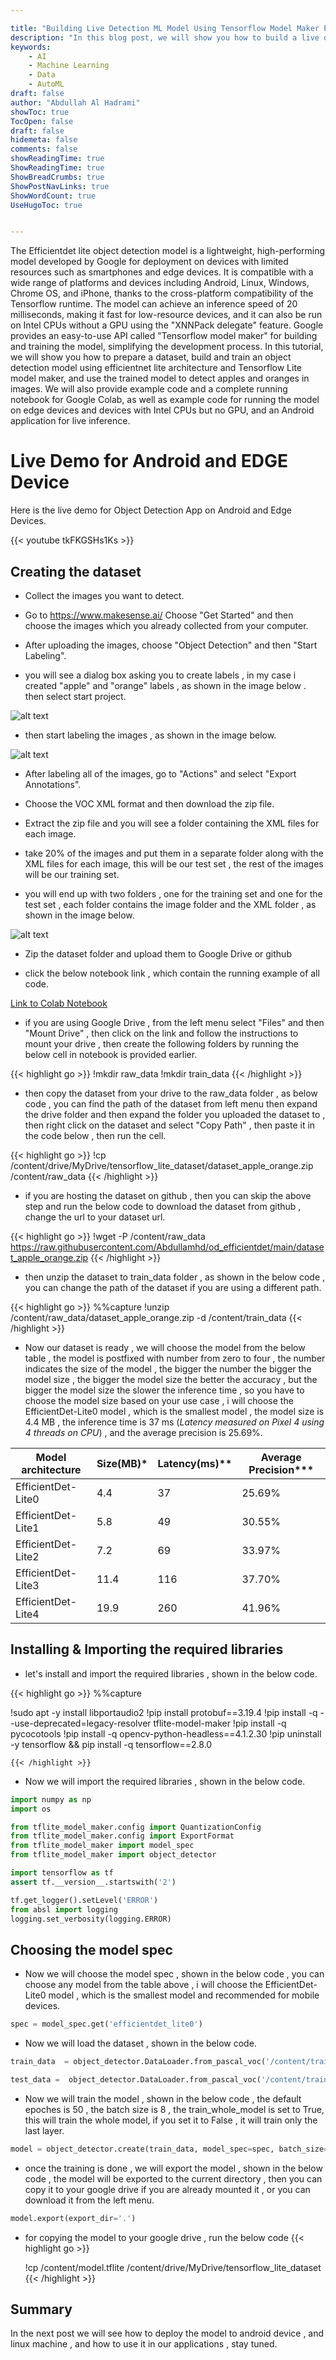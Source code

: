```yaml
---

title: "Building Live Detection ML Model Using Tensorflow Model Maker Part One"
description: "In this blog post, we will show you how to build a live object detection machine learning model using TensorFlow Model Maker. This is the first part of a series of posts that will guide you through the process of creating and training a model using TensorFlow Model Maker. "  
keywords: 
    - AI 
    - Machine Learning
    - Data
    - AutoML
draft: false 
author: "Abdullah Al Hadrami"
showToc: true
TocOpen: false
draft: false
hidemeta: false
comments: false
showReadingTime: true
ShowReadingTime: true
ShowBreadCrumbs: true
ShowPostNavLinks: true
ShowWordCount: true
UseHugoToc: true


---
```

The Efficientdet lite object detection model is a lightweight, high-performing model developed by Google for deployment on devices with limited resources such as smartphones and edge devices. It is compatible with a wide range of platforms and devices including Android, Linux, Windows, Chrome OS, and iPhone, thanks to the cross-platform compatibility of the Tensorflow runtime. The model can achieve an inference speed of 20 milliseconds, making it fast for low-resource devices, and it can also be run on Intel CPUs without a GPU using the "XNNPack delegate" feature. Google provides an easy-to-use API called "Tensorflow model maker" for building and training the model, simplifying the development process. In this tutorial, we will show you how to prepare a dataset, build and train an object detection model using efficientnet lite architecture and Tensorflow Lite model maker, and use the trained model to detect apples and oranges in images. We will also provide example code and a complete running notebook for Google Colab, as well as example code for running the model on edge devices and devices with Intel CPUs but no GPU, and an Android application for live inference.
# Live Demo for Android and EDGE Device 

Here is the live demo for Object Detection App on Android and Edge Devices.



 {{< youtube tkFKGSHs1Ks >}}


## Creating the dataset

- Collect the images you want to detect.

- Go to <https://www.makesense.ai/>
Choose "Get Started" and then choose the images which you already collected from your computer.

- After uploading the images, choose "Object Detection" and then "Start Labeling".

- you will see a dialog box asking you to create labels , in my case i created "apple" and "orange" labels , as shown in the image below . then select start project.

![alt text](create_labels.png "Create Labels")

- then start labeling the images , as shown in the image below.

![alt text](labeling_images.png "Labeling")

- After labeling all of the images, go to "Actions" and select "Export Annotations".

- Choose the VOC XML format and then download the zip file.

- Extract the zip file and you will see a folder containing the XML files for each image.

- take 20% of the images and put them in a separate folder along with the XML files for each image, this will be our test set , the rest of the images will be our training set.

- you will end up with two folders , one for the training set and one for the test set , each folder contains the image folder and the XML folder , as shown in the image below.

![alt text](dataset_folders_image.png "Dataset")

- Zip the dataset folder and upload them to Google Drive or github

- click the below notebook link , which contain the running example of all code.

[Link to Colab Notebook](https://colab.research.google.com/github/Abdullamhd/od_efficientdet/blob/main/tflite_model_maker_github_hosted.ipynb)

- if you are using Google Drive , from the left menu select "Files" and then "Mount Drive" , then click on the link and follow the instructions to mount your drive , then create the following folders by running the below cell in notebook is provided earlier.

{{< highlight go >}}
!mkdir raw_data
!mkdir train_data
 {{< /highlight >}}

- then copy the dataset from your drive to the raw_data folder , as below code , you can find the path
of the dataset from left menu then expand the drive folder and then expand the folder you uploaded the dataset to , then right click on the dataset and select "Copy Path" , then paste it in the code below , then run the cell.

{{< highlight go >}}
!cp /content/drive/MyDrive/tensorflow_lite_dataset/dataset_apple_orange.zip /content/raw_data
 {{< /highlight >}}

- if you are hosting the dataset on github , then you can skip the above step and run the below code to download the dataset from github , change the url to your dataset url.

{{< highlight go >}}
!wget -P /content/raw_data <https://raw.githubusercontent.com/Abdullamhd/od_efficientdet/main/dataset_apple_orange.zip>
 {{< /highlight >}}

- then unzip the dataset to train_data folder , as shown in the below code , you can change the path of the dataset if you are using a different path.

{{< highlight go >}}
%%capture
!unzip /content/raw_data/dataset_apple_orange.zip  -d /content/train_data
 {{< /highlight >}}

- Now our dataset is ready , we will choose the model from the below table , the model is postfixed with
number from zero to four , the number indicates the size of the model , the bigger the number the bigger the model size , the bigger the model size the better the accuracy , but the bigger the model size the slower the inference time , so you have to choose the model size based on your use case , i will choose the
EfficientDet-Lite0 model , which is the smallest model , the model size is 4.4 MB , the inference time is 37 ms (*Latency measured on Pixel 4 using 4 threads on CPU*)  , and the average precision is 25.69%.

| Model architecture  | Size(MB)* | Latency(ms)** | Average Precision*** |
| ------------------- | --------- | ------------- | ------------------- |
| EfficientDet-Lite0  | 4.4       | 37            | 25.69%              |
| EfficientDet-Lite1  | 5.8       | 49            | 30.55%              |
| EfficientDet-Lite2  | 7.2       | 69            | 33.97%              |
| EfficientDet-Lite3  | 11.4      | 116           | 37.70%              |
| EfficientDet-Lite4  | 19.9      | 260           | 41.96%              |

## Installing & Importing the required libraries

- let's install and import the required libraries , shown in the below code.


{{< highlight go >}}
 %%capture

!sudo apt -y install libportaudio2
!pip install protobuf==3.19.4
!pip install -q --use-deprecated=legacy-resolver tflite-model-maker
!pip install -q pycocotools
!pip install -q opencv-python-headless==4.1.2.30
!pip uninstall -y tensorflow && pip install -q tensorflow==2.8.0

    {{< /highlight >}}

- Now we will import the required libraries , shown in the below code.

```python
import numpy as np
import os

from tflite_model_maker.config import QuantizationConfig
from tflite_model_maker.config import ExportFormat
from tflite_model_maker import model_spec
from tflite_model_maker import object_detector

import tensorflow as tf
assert tf.__version__.startswith('2')

tf.get_logger().setLevel('ERROR')
from absl import logging
logging.set_verbosity(logging.ERROR)
```

## Choosing the model spec

- Now we will choose the model spec , shown in the below code , you can choose any model from the table above , i will choose the EfficientDet-Lite0 model , which is the smallest model and recommended for mobile devices.

```python
spec = model_spec.get('efficientdet_lite0')
```

- Now we will load the dataset , shown in the below code.

```python
train_data  = object_detector.DataLoader.from_pascal_voc('/content/train_data/dataset/train/Images', '/content/train_data/dataset/train/Annotations', label_map={1: "apple",2:"orange"})

test_data =  object_detector.DataLoader.from_pascal_voc('/content/train_data/dataset/test/Images', '/content/train_data/dataset/test/Annotations', label_map={1: "apple",2:"orange"})

```

- Now we will train the model , shown in the below code , the default epoches is 50 , the batch size is 8 , the train_whole_model is set to True, this will train the whole model, if you set it to False , it will train only the last layer.

```python
model = object_detector.create(train_data, model_spec=spec, batch_size=8, train_whole_model=True, validation_data=test_data)

```

- once the training is done , we will export the model , shown in the below code , the model will be exported to the current directory , then you can copy it to your google drive if you are already mounted it , or you can download it from the left menu.

```python
model.export(export_dir='.')
```

- for copying the model to your google drive , run the below code
{{< highlight go >}}

    !cp /content/model.tflite /content/drive/MyDrive/tensorflow_lite_dataset
 {{< /highlight >}}
## Summary

In the next post we will see how to deploy the model to android device , and linux machine , and how to use it in our applications , stay tuned.
